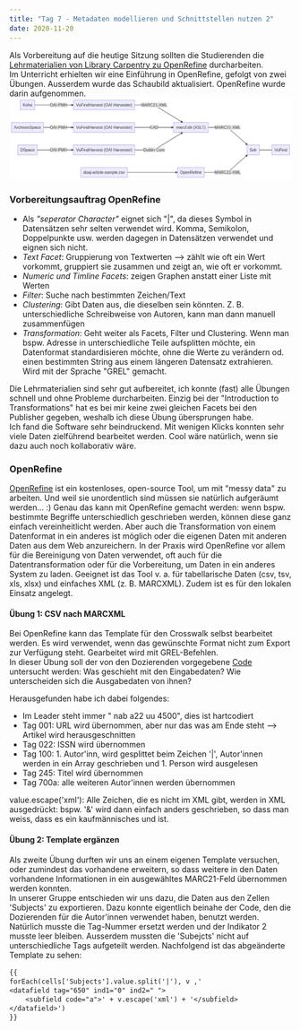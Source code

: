 ```yaml
---
title: "Tag 7 - Metadaten modellieren und Schnittstellen nutzen 2"
date: 2020-11-20
---
```


Als Vorbereitung auf die heutige Sitzung sollten die Studierenden die [Lehrmaterialien von Library Carpentry zu OpenRefine](https://librarycarpentry.org/lc-open-refine/) durcharbeiten.  
Im Unterricht erhielten wir eine Einführung in OpenRefine, gefolgt von zwei Übungen. Ausserdem wurde das Schaubild aktualisiert. OpenRefine wurde darin aufgenommen. 
![Schaubild](https://github.com/shannarachel/storys/blob/master/assets/schaubild3.png?raw=true)


### Vorbereitungsauftrag OpenRefine
* Als *"seperator Character"* eignet sich "\|", da dieses Symbol in Datensätzen sehr selten verwendet wird. Komma, Semikolon, Doppelpunkte usw. werden dagegen in Datensätzen verwendet und eignen sich nicht.  
* *Text Facet*: Gruppierung von Textwerten --> zählt wie oft ein Wert vorkommt, gruppiert sie zusammen und zeigt an, wie oft er vorkommt.  
* *Numeric und Timline Facets*: zeigen Graphen anstatt einer Liste mit Werten  
* *Filter*: Suche nach bestimmten Zeichen/Text  
* *Clustering*: Gibt Daten aus, die dieselben sein könnten. Z. B. unterschiedliche Schreibweise von Autoren, kann man dann manuell zusammenfügen  
* *Transformation*: Geht weiter als Facets, Filter und Clustering. Wenn man bspw. Adresse in unterschiedliche Teile aufsplitten möchte, ein Datenformat standardisieren möchte, ohne die Werte zu verändern od. einen bestimmten String aus einem längeren Datensatz extrahieren. Wird mit der Sprache "GREL" gemacht.  

Die Lehrmaterialien sind sehr gut aufbereitet, ich konnte (fast) alle Übungen schnell und ohne Probleme durcharbeiten. Einzig bei der "Introduction to Transformations" hat es bei mir keine zwei gleichen Facets bei den Publisher gegeben, weshalb ich diese Übung übersprungen habe.  
Ich fand die Software sehr beindruckend. Mit wenigen Klicks konnten sehr viele Daten zielführend bearbeitet werden. Cool wäre natürlich, wenn sie dazu auch noch kollaborativ wäre. 

### OpenRefine
[OpenRefine](https://openrefine.org/) ist ein kostenloses, open-source Tool, um mit "messy data" zu arbeiten. Und weil sie unordentlich sind müssen sie natürlich aufgeräumt werden... :) Genau das kann mit OpenRefine gemacht werden: wenn bspw. bestimmte Begriffe unterschiedlich geschrieben werden, können diese ganz einfach vereinheitlicht werden. Aber auch die Transformation von einem Datenformat in ein anderes ist möglich oder die eigenen Daten mit anderen Daten aus dem Web anzureichern.
In der Praxis wird OpenRefine vor allem für die Bereinigung von Daten verwendet, oft auch für die Datentransformation oder für die Vorbereitung, um Daten in ein anderes System zu laden. 
Geeignet ist das Tool v. a. für tabellarische Daten (csv, tsv, xls, xlsx) und einfaches XML (z. B. MARCXML). Zudem ist es für den lokalen Einsatz angelegt. 

#### Übung 1: CSV nach MARCXML
Bei OpenRefine kann das Template für den Crosswalk selbst bearbeitet werden. Es wird verwendet, wenn das gewünschte Format nicht zum Export zur Verfügung steht.  Gearbeitet wird mit GREL-Befehlen.  
In dieser Übung soll der von den Dozierenden vorgegebene [Code](https://bain.felixlohmeier.de/#/05_metadaten-modellieren-und-schnittstellen-nutzen?id=vorlage-als-ausgangsbasis) untersucht werden: Was geschieht mit den Eingabedaten? Wie unterscheiden sich die Ausgabedaten von ihnen?

Herausgefunden habe ich dabei folgendes:  
- Im Leader steht immer "     nab a22     uu 4500", dies ist hartcodiert
- Tag 001: URL wird übernommen, aber nur das was am Ende steht --> Artikel wird herausgeschnitten
- Tag 022: ISSN wird übernommen
- Tag 100: 1. Autor'inn, wird gesplittet beim Zeichen '\|', Autor'innen werden in ein Array geschrieben und 1. Person wird ausgelesen
- Tag 245: Titel wird übernommen
- Tag 700a: alle weiteren Autor'innen werden übernommen

value.escape('xml'): Alle Zeichen, die es nicht im XML gibt, werden in XML ausgedrückt: bspw. '&' wird dann einfach anders geschrieben, so dass man weiss, dass es ein kaufmännisches und ist. 

#### Übung 2: Template ergänzen
Als zweite Übung durften wir uns an einem eigenen Template versuchen, oder zumindest das vorhandene erweitern, so dass weitere in den Daten vorhandene Informationen in ein ausgewähltes MARC21-Feld übernommen werden konnten.  
In unserer Gruppe entschieden wir uns dazu, die Daten aus den Zellen 'Subjects' zu exportieren. Dazu konnte eigentlich beinahe der Code, den die Dozierenden für die Autor'innen verwendet haben, benutzt werden. Natürlich musste die Tag-Nummer ersetzt werden und der Indikator 2 musste leer bleiben. Ausserdem mussten die 'Subejcts' nicht auf unterschiedliche Tags aufgeteilt werden. Nachfolgend ist das abgeänderte Template zu sehen:
```
{{
forEach(cells['Subjects'].value.split('|'), v ,'
<datafield tag="650" ind1="0" ind2=" ">
    <subfield code="a">' + v.escape('xml') + '</subfield>
</datafield>')
}}
```
